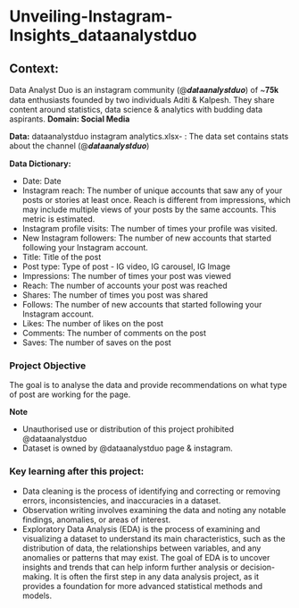 # Unveiling-Instagram-Insights_dataanalystduo

## Context:
Data Analyst Duo is an instagram community (@𝒅𝒂𝒕𝒂𝒂𝒏𝒂𝒍𝒚𝒔𝒕𝒅𝒖𝒐) of ~𝟕𝟓𝐤 data enthusiasts founded by two individuals Aditi & Kalpesh. They share content around statistics, data science & analytics with budding data aspirants.
**Domain: Social Media**

**Data:** 
dataanalystduo instagram analytics.xlsx- : The data set contains stats about the channel (@𝒅𝒂𝒕𝒂𝒂𝒏𝒂𝒍𝒚𝒔𝒕𝒅𝒖𝒐)

**Data Dictionary:**
- Date: Date
- Instagram reach: The number of unique accounts that saw any of your posts or stories at least once. Reach is different from impressions, which may include multiple views of your posts by the same accounts. This metric is estimated.
- Instagram profile visits: The number of times your profile was visited.
- New Instagram followers: The number of new accounts that started following your Instagram account.
- Title: Title of the post
- Post type: Type of post - IG video, IG carousel, IG Image
- Impressions: The number of times your post was viewed
- Reach: The number of accounts your post was reached
- Shares: The number of times you post was shared
- Follows: The number of new accounts that started following your Instagram account.
- Likes: The number of likes on the post
- Comments: The number of comments on the post
- Saves: The number of saves on the post

### Project Objective
The goal is to analyse the data and provide recommendations on what type of post are working for the page.

**Note**
- Unauthorised use or distribution of this project prohibited @dataanalystduo
- Dataset is owned by @dataanalystduo page & instagram.

### Key learning after this project:
- Data cleaning is the process of identifying and correcting or removing errors, inconsistencies, and inaccuracies in a dataset.
- Observation writing involves examining the data and noting any notable findings, anomalies, or areas of interest.
- Exploratory Data Analysis (EDA) is the process of examining and visualizing a dataset to understand its main characteristics, such as the distribution of data, the relationships between variables, and any anomalies or patterns that may exist. The goal of EDA is to uncover insights and trends that can help inform further analysis or decision-making. It is often the first step in any data analysis project, as it provides a foundation for more advanced statistical methods and models.
